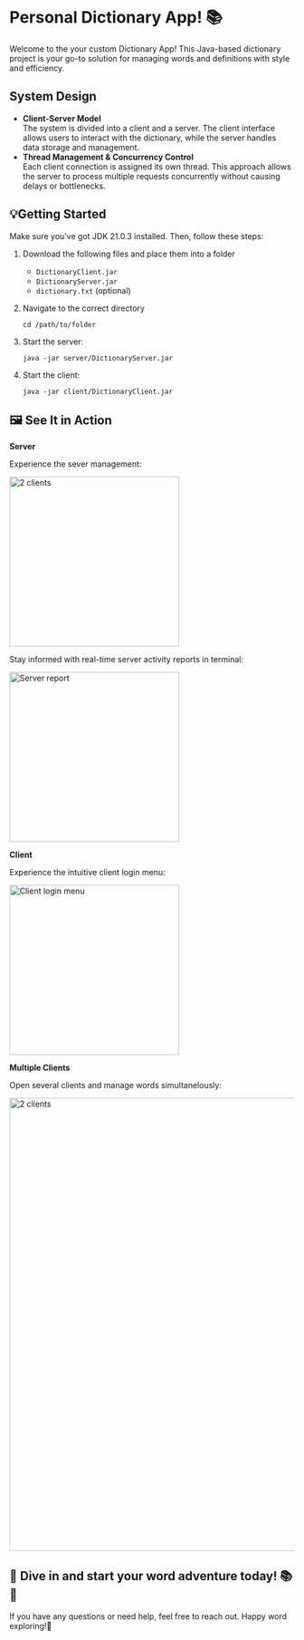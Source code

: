 # Personal Dictionary App! 📚
Welcome to the your custom Dictionary App! This Java-based dictionary project is your go-to solution for managing words and definitions with style and efficiency.

## System Design
- **Client-Server Model** <br>
  The system is divided into a client and a server. The client interface allows users to interact with the dictionary, while the server handles data storage and management.
- **Thread Management & Concurrency Control** <br>
  Each client connection is assigned its own thread. This approach allows the server to process multiple requests concurrently without causing delays or bottlenecks.

## 💡Getting Started
Make sure you’ve got JDK 21.0.3 installed. Then, follow these steps:
1. Download the following files and place them into a folder
   - `DictionaryClient.jar`
   - `DictionaryServer.jar`
   - `dictionary.txt` (optional)
2. Navigate to the correct directory
   ```
   cd /path/to/folder
   ```
3. Start the server:
   ```
   java -jar server/DictionaryServer.jar
   ```

4. Start the client:
   ```
   java -jar client/DictionaryClient.jar
   ```

## 🖼️ See It in Action

**Server**

Experience the sever management:

<img src="https://github.com/verazi/Multithreaded-Dictionary-Server/blob/master/zreport/server.png" alt="2 clients" width="300"/>

Stay informed with real-time server activity reports in terminal:

<img src="https://github.com/verazi/Multithreaded-Dictionary-Server/blob/master/zreport/ServerReport.png" alt="Server report" width="300"/>

**Client**

Experience the intuitive client login menu:

<img src="https://github.com/verazi/Multithreaded-Dictionary-Server/blob/master/zreport/ClientLogin.png" alt="Client login menu" width="300"/>

**Multiple Clients**

Open several clients and manage words simultanelously:

<img src="https://github.com/verazi/Multithreaded-Dictionary-Server/blob/master/zreport/ServalClient.png" alt="2 clients" width="800"/>



## 🌟 Dive in and start your word adventure today! 📚🚀
If you have any questions or need help, feel free to reach out. Happy word exploring!👋
